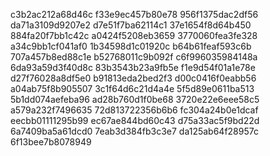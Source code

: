 c3b2ac212a68d46c
f33e9ec457b80e78
956f1375dac2df56
da71a3109d9207e2
d7e51f7ba62114c1
37e1654f8d64b450
884fa20f7bb1c42c
a0424f5208eb3659
3770060fea3fe328
a34c9bb1cf041af0
1b34598d1c01920c
b64b61feaf593c6b
707a457b8ed88c1e
b52768011c9b092f
c6f996035984148a
6da93a59d3f40d8c
83b3543b23a9fb5e
f1e9d54f01a1e78e
d27f76028a8df5e0
b91813eda2bed2f3
d00c0416f0eabb56
a04ab75f8b905507
3c1f64d6c21d4a4e
5f5d89e0611ba513
5b1dd074aefeba96
ad28b760d1f0be68
3720e22e6eee58c5
a579a232f7496635
72d813722356b6b6
fc304a24b0e1dcaf
eecbb01111295b99
ec67ae844bd60c43
d75a33ac5f9bd22d
6a7409ba5a61dcd0
7eab3d384fb3c3e7
da125ab64f28957c
6f13bee7b8078949
